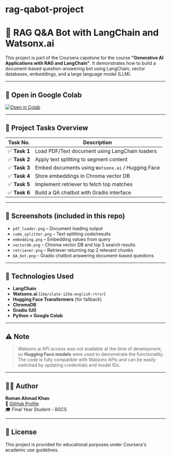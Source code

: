 # rag-qabot-project

# 🧠 RAG Q&A Bot with LangChain and Watsonx.ai

This project is part of the Coursera capstone for the course **"Generative AI Applications with RAG and LangChain"**. It demonstrates how to build a document-based question-answering bot using LangChain, vector databases, embeddings, and a large language model (LLM).

---

## 🔗 Open in Google Colab

[![Open in Colab](https://colab.research.google.com/assets/colab-badge.svg)](https://colab.research.google.com/github/romanahmad-dev/rag-qabot-project/blob/main/rag_app.ipynb)

---

## 📌 Project Tasks Overview

| Task No. | Description |
|----------|-------------|
| ✅ **Task 1** | Load PDF/Text document using LangChain loaders |
| ✅ **Task 2** | Apply text splitting to segment content |
| ✅ **Task 3** | Embed documents using `Watsonx.ai` / Hugging Face |
| ✅ **Task 4** | Store embeddings in Chroma vector DB |
| ✅ **Task 5** | Implement retriever to fetch top matches |
| ✅ **Task 6** | Build a QA chatbot with Gradio interface |

---

## 📸 Screenshots (included in this repo)

- `pdf_loader.png` – Document loading output  
- `code_splitter.png` – Text splitting code/results  
- `embedding.png` – Embedding values from query  
- `vectordb.png` – Chroma vector DB and top 5 search results  
- `retriever.png` – Retriever returning top 2 relevant chunks  
- `QA_bot.png` – Gradio chatbot answering document-based questions

---

## 🔧 Technologies Used

- **LangChain**
- **Watsonx.ai** (`ibm/slate-125m-english-rtrvr`)
- **Hugging Face Transformers** (for fallback)
- **ChromaDB**
- **Gradio (UI)**
- **Python + Google Colab**

---

## ⚠️ Note

> Watsonx.ai API access was not available at the time of development, so **Hugging Face models** were used to demonstrate the functionality. The code is fully compatible with Watsonx APIs and can be easily switched by updating credentials and model IDs.

---

## 👨‍💻 Author

**Roman Ahmad Khan**  
📧 [GitHub Profile](https://github.com/romanahmad-dev)  
🎓 Final Year Student – BSCS  

---

## 📄 License

This project is provided for educational purposes under Coursera's academic use guidelines.
